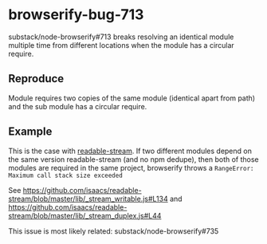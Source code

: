 browserify-bug-713
==================

substack/node-browserify#713 breaks resolving an identical module multiple time from different locations when the module has a circular require.

## Reproduce

Module requires two copies of the same module (identical apart from path) and the sub module has a circular require. 

## Example

This is the case with [readable-stream](https://github.com/isaacs/readable-stream). If two different modules depend on the same version readable-stream (and no npm dedupe), then both of those modules are required in the same project, browserify throws a `RangeError: Maximum call stack size exceeded`

See https://github.com/isaacs/readable-stream/blob/master/lib/_stream_writable.js#L134 and https://github.com/isaacs/readable-stream/blob/master/lib/_stream_duplex.js#L44

This issue is most likely related: substack/node-browserify#735
